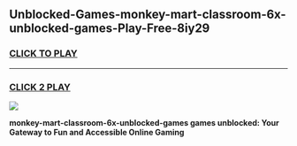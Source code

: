 
## Unblocked-Games-monkey-mart-classroom-6x-unblocked-games-Play-Free-8iy29
<h3>
<a href="https://premium76.site?title=monkey-mart-classroom-6x-unblocked-games&ref=23A">CLICK TO PLAY</a></h3>
<hr>

<h3>
<a href="https://premium76.site?title=monkey-mart-classroom-6x-unblocked-games&ref=23A">CLICK 2 PLAY</a>
  
</h3>

<a href="https://premium76.site?title=monkey-mart-classroom-6x-unblocked-games&ref=23A"><img src="https://clearcache.store/games.png"></a>


**monkey-mart-classroom-6x-unblocked-games games unblocked: Your Gateway to Fun and Accessible Online Gaming**
